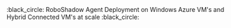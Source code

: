 <hi align="center">
 :black_circle: RoboShadow Agent Deployment on Windows Azure VM's and Hybrid Connected VM's at scale :black_circle:
</h1>

